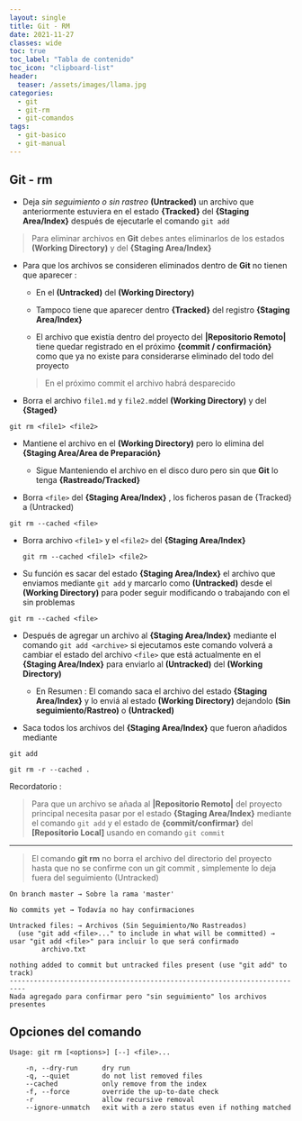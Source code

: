 ```yaml
---
layout: single
title: Git - RM 
date: 2021-11-27
classes: wide
toc: true
toc_label: "Tabla de contenido"
toc_icon: "clipboard-list"
header:
  teaser: /assets/images/llama.jpg
categories:
  - git
  - git-rm
  - git-comandos
tags:
  - git-basico
  - git-manual
---
```


## Git - rm

* Deja **sin seguimiento* o *sin rastreo** **(Untracked)** un archivo que anteriormente estuviera en el estado **{Tracked}** del **{Staging Area/Index}** después de ejecutarle el comando ``git add``

> Para eliminar archivos en **Git** debes antes eliminarlos de los estados **(Working Directory)**  y del **{Staging Area/Index}**

* Para que los archivos se consideren eliminados dentro de **Git** no tienen que aparecer :

  * En el **(Untracked)** del **(Working Directory)**
  
  * Tampoco tiene que aparecer dentro **{Tracked}** del registro **{Staging Area/Index}**

  * El archivo que existía dentro del proyecto del **|Repositorio Remoto|** tiene quedar registrado en el próximo **{commit / confirmación}** como que ya no existe para considerarse eliminado del todo del proyecto

  > En el próximo commit el archivo habrá desparecido

* Borra el archivo ``file1.md`` y ``file2.md``del **(Working Directory)** y del **{Staged}**

``git rm <file1> <file2>``

* Mantiene el archivo en el **(Working Directory)** pero lo elimina del **{Staging Area/Area de Preparación}**
  * Sigue Manteniendo el archivo en el disco duro pero sin que **Git** lo tenga **{Rastreado/Tracked}**

* Borra ``<file>`` del **{Staging Area/Index}** , los ficheros pasan de {Tracked} a (Untracked)

 ``git rm --cached <file>``

* Borra archivo ``<file1>`` y el ``<file2>`` del **{Staging Area/Index}**

  ``git rm --cached <file1> <file2>``

* Su función es sacar del estado **{Staging Area/Index}** el archivo que enviamos mediante ``git add`` y marcarlo como **(Untracked)** desde el **(Working Directory)** para poder seguir modificando o trabajando con el sin problemas

``git rm --cached <file>``

* Después de agregar un archivo al **{Staging Area/Index}** mediante el comando ``git add <archive>`` si ejecutamos este comando volverá a cambiar el estado del archivo ``<file>`` que está actualmente en el **{Staging Area/Index}** para enviarlo al **(Untracked)** del **(Working Directory)**

  * En Resumen : El comando saca el archivo del estado **{Staging Area/Index}** y lo enviá al estado **(Working Directory)** dejandolo **(Sin seguimiento/Rastreo)** o **(Untracked)**

* Saca todos los archivos del **{Staging Area/Index}** que fueron añadidos mediante 

``git add``

``git rm -r --cached .``

Recordatorio :

> Para que un archivo se añada al **|Repositorio Remoto|** del proyecto principal necesita pasar por el estado **{Staging Area/Index}** mediante el comando ``git add`` y el estado de **{commit/confirmar}** del **[Repositorio Local]** usando en comando ``git commit``

* * *

> El comando **git rm** no borra el archivo del directorio del proyecto hasta que no se confirme con un git commit , simplemente lo deja fuera del seguimiento (Untracked)

```git
On branch master → Sobre la rama 'master'

No commits yet → Todavía no hay confirmaciones

Untracked files: → Archivos (Sin Seguimiento/No Rastreados)
  (use "git add <file>..." to include in what will be committed) → usar "git add <file>" para incluir lo que será confirmado
        archivo.txt

nothing added to commit but untracked files present (use "git add" to track) 
--------------------------------------------------------------------------
Nada agregado para confirmar pero "sin seguimiento" los archivos presentes  
```

## Opciones del comando

```git
Usage: git rm [<options>] [--] <file>...

    -n, --dry-run      dry run
    -q, --quiet        do not list removed files
    --cached           only remove from the index
    -f, --force        override the up-to-date check
    -r                 allow recursive removal
    --ignore-unmatch   exit with a zero status even if nothing matched
```
